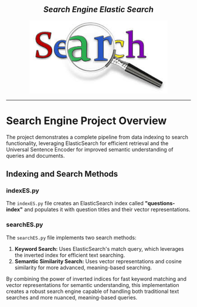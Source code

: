 <h2 align= "center"><em>Search Engine Elastic Search</em></h2>

<div align="center">
  <img height="200" src="https://github.com/shreyjain99/Search-Engine-Elastic-Search/blob/main/src%20files/cover%20image.jpg"/>
</div>

<hr width="100%" size="2">

<body>
    <h1>Search Engine Project Overview</h1>
    <p>The project demonstrates a complete pipeline from data indexing to search functionality, leveraging ElasticSearch for efficient retrieval and the Universal Sentence Encoder for improved semantic understanding of queries and documents.</p>

  <h2>Indexing and Search Methods</h2>
    
  <h3>indexES.py</h3>
  <p>The <code>indexES.py</code> file creates an ElasticSearch index called <strong>"questions-index"</strong> and populates it with question titles and their vector representations.</p>

   <h3>searchES.py</h3>
  <p>The <code>searchES.py</code> file implements two search methods:</p>
    <ol>
        <li>
            <strong>Keyword Search:</strong> Uses ElasticSearch's match query, which leverages the inverted index for efficient text searching.
        </li>
        <li>
            <strong>Semantic Similarity Search:</strong> Uses vector representations and cosine similarity for more advanced, meaning-based searching.
        </li>
    </ol>

  <p>By combining the power of inverted indices for fast keyword matching and vector representations for semantic understanding, this implementation creates a robust search engine capable of handling both traditional text searches and more nuanced, meaning-based queries.</p>
</body>
